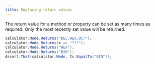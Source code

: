 ```yaml
---
title: Replacing return values
---
```


The return value for a method or property can be set as many times as required. Only the most recently set value will be returned.

```csharp
calculator.Mode.Returns("DEC,HEX,OCT");
calculator.Mode.Returns(x => "???");
calculator.Mode.Returns("HEX");
calculator.Mode.Returns("BIN");
Assert.That(calculator.Mode, Is.EqualTo("BIN"));
```

<!--
```requiredcode
public interface ICalculator { string Mode { get; set; } }

ICalculator calculator;
[SetUp]
public void SetUp() {
    calculator = Substitute.For<ICalculator>();
}
```
-->